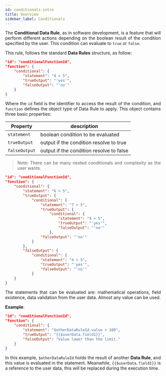 ```yaml
---
id: conditionals-intro
title: Overview
sidebar_label: Conditionals
---
```

<div style="text-align: justify">

The **Conditional Data Rule**, as in software development, is a feature that will perform different actions depending on the boolean result of the condition specified by the user. This condition can evaluate to `true` or `false`.

This rule, follows the standard **Data Rules** structure, as follow:

```json
"id": "conditionalFunctionId",
"function": {
    "conditional": {
        "statement": "4 > 5",
        "trueOutput": "'yes'",
        "falseOutput": "'no'"
    }
}
```
Where the `id` field is the identifier to access the result of the condition, and `function` defines the object type of Data Rule to apply. This object contains three basic properties:

|Property|description|
|--------|-----------|
|`statement`| boolean condition to be evaluated|
|`trueOutput`| output if the condition resolve to true|
|`falseOutput`| output if the condition resolve to false|

>Note: There can be many nested conditionals and complexity as the user wants.

```json
"id": "conditionalFunctionId",
"function": {
    "conditional": {
        "statement": "6 > 5",
        "trueOutput": {
            "conditional": {
                "statement": "7 > 5",
                "trueOutput": {
                    "conditional": {
                        "statement": "4 > 5",
                        "trueOutput": "'yes'",
                        "falseOutput": "'no'"
                    },
                "falseOutput": "'no'"
            }
        },
        "falseOutput": {
            "conditional": {
                "statement": "4 > 5",
                "trueOutput": "'yes'",
                "falseOutput": "'no'"
            }
    }
}
```

The statements that can be evaluated are: mathematical operations, field existence, data validation from the user data. Almost any value can be used.

**Example**:
```json
"id": "conditionalFunctionId",
"function": {
    "conditional": {
        "statement": "$otherDataRuleId.value > 100",
        "trueOutput": "{{$userData.field1}}",
        "falseOutput": "Value lower than the limit."
    }
}
```
In this example, `$otherDataRuleId` holds the result of another **Data Rule**, and this value is evaluated in the statement. Meanwhile, `{{$userData.field1}}` is a reference to the user data, this will be replaced during the execution time.